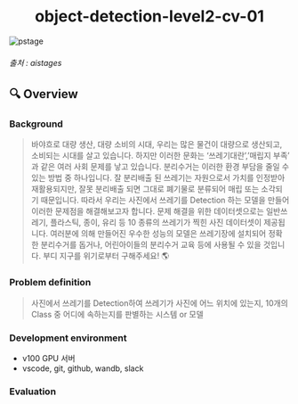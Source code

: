 <div align="center">
  <h1>object-detection-level2-cv-01</h1>
</div>

![pstage](https://user-images.githubusercontent.com/64246382/137623329-2456e10b-276e-40d3-b29c-0a688e12c06e.PNG)
<h6>출처 : aistages </h6>

## :mag: Overview
### Background
> 바야흐로 대량 생산, 대량 소비의 시대, 우리는 많은 물건이 대량으로 생산되고, 소비되는 시대를 살고 있습니다. 하지만 이러한 문화는 ‘쓰레기대란’,’매립지 부족’ 과 같은 여러 사회 문제를 낳고 있습니다. 분리수거는 이러한 환경 부담을 줄일 수 있는 방법 중 하나입니다. 잘 분리배출 된 쓰레기는 자원으로서 가치를 인정받아 재활용되지만, 잘못 분리배출 되면 그대로 폐기물로 분류되어 매립 또는 소각되기 때문입니다. 따라서 우리는 사진에서 쓰레기를 Detection 하는 모델을 만들어 이러한 문제점을 해결해보고자 합니다. 문제 해결을 위한 데이터셋으로는 일반쓰레기, 플라스틱, 종이, 유리 등 10 종류의 쓰레기가 찍힌 사진 데이터셋이 제공됩니다. 여러분에 의해 만들어진 우수한 성능의 모델은 쓰레기장에 설치되어 정확한 분리수거를 돕거나, 어린아이들의 분리수거 교육 등에 사용될 수 있을 것입니다. 부디 지구를 위기로부터 구해주세요! 🌎

### Problem definition
> 사진에서 쓰레기를 Detection하여 쓰레기가 사진에 어느 위치에 있는지, 10개의 Class 중 어디에 속하는지를 판별하는 시스템 or 모델

### Development environment
- v100 GPU 서버
- vscode, git, github, wandb, slack

### Evaluation
